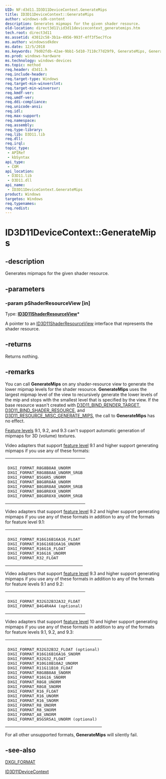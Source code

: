 ```yaml
---
UID: NF:d3d11.ID3D11DeviceContext.GenerateMips
title: ID3D11DeviceContext::GenerateMips
author: windows-sdk-content
description: Generates mipmaps for the given shader resource.
old-location: direct3d11\id3d11devicecontext_generatemips.htm
tech.root: direct3d11
ms.assetid: 43012c58-3b1a-4956-993f-4ff3f5ec7fce
ms.author: windowssdkdev
ms.date: 12/5/2018
ms.keywords: 79d02fdb-42ae-9bb1-5d10-7110c77d29f9, GenerateMips, GenerateMips method [Direct3D 11], GenerateMips method [Direct3D 11],ID3D11DeviceContext interface, ID3D11DeviceContext interface [Direct3D 11],GenerateMips method, ID3D11DeviceContext.GenerateMips, ID3D11DeviceContext::GenerateMips, d3d11/ID3D11DeviceContext::GenerateMips, direct3d11.id3d11devicecontext_generatemips
ms.prod: windows-hardware
ms.technology: windows-devices
ms.topic: method
req.header: d3d11.h
req.include-header: 
req.target-type: Windows
req.target-min-winverclnt: 
req.target-min-winversvr: 
req.kmdf-ver: 
req.umdf-ver: 
req.ddi-compliance: 
req.unicode-ansi: 
req.idl: 
req.max-support: 
req.namespace: 
req.assembly: 
req.type-library: 
req.lib: D3D11.lib
req.dll: 
req.irql: 
topic_type:
 - APIRef
 - kbSyntax
api_type:
 - COM
api_location:
 - D3D11.lib
 - D3D11.dll
api_name:
 - ID3D11DeviceContext.GenerateMips
product: Windows
targetos: Windows
req.typenames: 
req.redist: 
---
```


# ID3D11DeviceContext::GenerateMips


## -description


Generates mipmaps for the given shader resource.


## -parameters




### -param pShaderResourceView [in]

Type: <b><a href="https://msdn.microsoft.com/289555d8-2a6e-454f-86bc-48fb2c8ea345">ID3D11ShaderResourceView</a>*</b>

A pointer to an <a href="https://msdn.microsoft.com/289555d8-2a6e-454f-86bc-48fb2c8ea345">ID3D11ShaderResourceView</a> interface that represents the shader resource.


## -returns



Returns nothing.




## -remarks



You can call <b>GenerateMips</b> on any shader-resource view to generate the lower mipmap levels for the shader resource. <b>GenerateMips</b> uses the largest mipmap level of the view to recursively generate the lower levels of the mip and stops with the smallest level that is specified by the view. If the base resource wasn't created with <a href="d3d11_bind_flag.htm">D3D11_BIND_RENDER_TARGET</a>, <a href="d3d11_bind_flag.htm">D3D11_BIND_SHADER_RESOURCE</a>, and <a href="https://msdn.microsoft.com/2a324055-21b0-4dad-a8e0-781905329dc2">D3D11_RESOURCE_MISC_GENERATE_MIPS</a>, the call to <b>GenerateMips</b> has no effect.

<a href="overviews_direct3d_11_devices_downlevel_intro.htm">Feature levels</a> 9.1, 9.2, and 9.3 can't support automatic generation of mipmaps for 3D (volume) textures.

Video adapters that support <a href="overviews_direct3d_11_devices_downlevel_intro.htm">feature level</a> 9.1 and higher support generating mipmaps if you use any of these formats:

<div class="code"><span codelanguage=""><table>
<tr>
<th></th>
</tr>
<tr>
<td>
<pre>
DXGI_FORMAT_R8G8B8A8_UNORM
DXGI_FORMAT_R8G8B8A8_UNORM_SRGB
DXGI_FORMAT_B5G6R5_UNORM
DXGI_FORMAT_B8G8R8A8_UNORM
DXGI_FORMAT_B8G8R8A8_UNORM_SRGB
DXGI_FORMAT_B8G8R8X8_UNORM
DXGI_FORMAT_B8G8R8X8_UNORM_SRGB
</pre>
</td>
</tr>
</table></span></div>
Video adapters that support <a href="overviews_direct3d_11_devices_downlevel_intro.htm">feature level</a> 9.2 and higher support generating mipmaps if you use any of these formats in addition to any of the formats for feature level 9.1:

<div class="code"><span codelanguage=""><table>
<tr>
<th></th>
</tr>
<tr>
<td>
<pre>
DXGI_FORMAT_R16G16B16A16_FLOAT
DXGI_FORMAT_R16G16B16A16_UNORM
DXGI_FORMAT_R16G16_FLOAT
DXGI_FORMAT_R16G16_UNORM
DXGI_FORMAT_R32_FLOAT
</pre>
</td>
</tr>
</table></span></div>
Video adapters that support <a href="overviews_direct3d_11_devices_downlevel_intro.htm">feature level</a> 9.3 and higher support generating mipmaps if you use any of these formats in addition to any of the formats for feature levels 9.1 and 9.2:

<div class="code"><span codelanguage=""><table>
<tr>
<th></th>
</tr>
<tr>
<td>
<pre>
DXGI_FORMAT_R32G32B32A32_FLOAT
DXGI_FORMAT_B4G4R4A4 (optional)
</pre>
</td>
</tr>
</table></span></div>
Video adapters that support <a href="overviews_direct3d_11_devices_downlevel_intro.htm">feature level</a> 10 and higher support generating mipmaps if you use any of these formats in addition to any of the formats for feature levels 9.1, 9.2, and 9.3:

<div class="code"><span codelanguage=""><table>
<tr>
<th></th>
</tr>
<tr>
<td>
<pre>
DXGI_FORMAT_R32G32B32_FLOAT (optional)
DXGI_FORMAT_R16G16B16A16_SNORM
DXGI_FORMAT_R32G32_FLOAT
DXGI_FORMAT_R10G10B10A2_UNORM
DXGI_FORMAT_R11G11B10_FLOAT
DXGI_FORMAT_R8G8B8A8_SNORM
DXGI_FORMAT_R16G16_SNORM
DXGI_FORMAT_R8G8_UNORM
DXGI_FORMAT_R8G8_SNORM
DXGI_FORMAT_R16_FLOAT
DXGI_FORMAT_R16_UNORM
DXGI_FORMAT_R16_SNORM
DXGI_FORMAT_R8_UNORM
DXGI_FORMAT_R8_SNORM
DXGI_FORMAT_A8_UNORM
DXGI_FORMAT_B5G5R5A1_UNORM (optional)
</pre>
</td>
</tr>
</table></span></div>
For all other unsupported formats, <b>GenerateMips</b> will silently fail.




## -see-also




<a href="https://msdn.microsoft.com/dce61bc4-4ed5-4e64-84e8-6db88025e5c2">DXGI_FORMAT</a>



<a href="https://msdn.microsoft.com/afb32c09-77f2-4c33-bd93-8dce92a2e45e">ID3D11DeviceContext</a>
 

 

